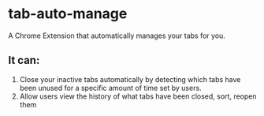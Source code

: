 # tab-auto-manage
A Chrome Extension that automatically manages your tabs for you.
## It can:
1. Close your inactive tabs automatically by detecting which tabs have been unused for a specific amount of time set by users.
1. Allow users view the history of what tabs have been closed, sort, reopen them

